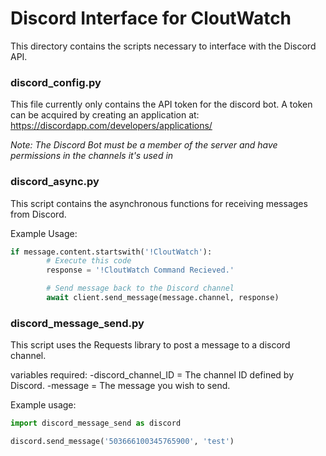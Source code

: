 # Discord Interface for CloutWatch

This directory contains the scripts necessary to interface with the Discord API.

### discord_config.py

This file currently only contains the API token for the discord bot.
A token can be acquired by creating an application at: https://discordapp.com/developers/applications/

*Note: The Discord Bot must be a member of the server and have permissions in the channels it's used in*

### discord_async.py

This script contains the asynchronous functions for receiving messages from Discord.

Example Usage:
```py
if message.content.startswith('!CloutWatch'):
        # Execute this code
        response = '!CloutWatch Command Recieved.'

        # Send message back to the Discord channel
        await client.send_message(message.channel, response)
```

### discord_message_send.py

This script uses the Requests library to post a message to a discord channel.

variables required:
  -discord_channel_ID = The channel ID defined by Discord.
  -message            = The message you wish to send.

Example usage:
```py
import discord_message_send as discord

discord.send_message('503666100345765900', 'test')
```
